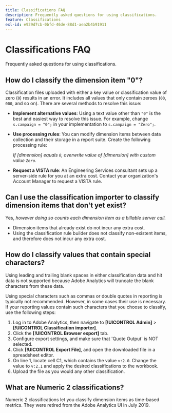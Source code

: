 ```yaml
---
title: Classifications FAQ
description: Frequently asked questions for using classifications.
feature: Classifications
exl-id: e929d7cb-0bfd-46de-88d1-aea2b4b91911
---
```

# Classifications FAQ

Frequently asked questions for using classifications.

## How do I classify the dimension item "0"?

Classification files uploaded with either a key value or classification value of zero (`0`) results in an error. It includes all values that only contain zeroes (`00`, `000`, and so on). There are several methods to resolve this issue:

* **Implement alternative values**: Using a text value other than `"0"` is the best and easiest way to resolve this issue. For example, change `s.campaign = "0";` in your implementation to `s.campaign = "Zero";`.

* **Use processing rules**: You can modify dimension items between data collection and their storage in a report suite. Create the following processing rule:
  
  *If [dimension] equals `0`, overwrite value of [dimension] with custom value `Zero`.*

* **Request a VISTA rule**: An Engineering Services consultant sets up a server-side rule for you at an extra cost. Contact your organization's Account Manager to request a VISTA rule.

## Can I use the classification importer to classify dimension items that don't yet exist?

Yes, *however doing so counts each dimension item as a billable server call.*

* Dimension items that already exist do not incur any extra cost.
* Using the classification rule builder does not classify non-existent items, and therefore does not incur any extra cost.

## How do I classify values that contain special characters?

Using leading and trailing blank spaces in either classification data and hit data is not supported because Adobe Analytics will truncate the blank characters from these data.
  
Using special characters such as commas or double quotes in reporting is typically not recommended. However, in some cases their use is necessary. If your reporting values contain such characters that you choose to classify, use the following steps:

1. Log in to Adobe Analytics, then navigate to **[!UICONTROL Admin]** > **[!UICONTROL Classification importer]**.
2. Click the **[!UICONTROL Browser export]** tab.
3. Configure export settings, and make sure that 'Quote Output' is NOT selected.
4. Click **[!UICONTROL Export File]**, and open the downloaded file in a spreadsheet editor.
5. On line 1, locate cell C1, which contains the value `v:2.0`. Change the value to `v:2.1` and apply the desired classifications to the workbook.
6. Upload the file as you would any other classification.

## What are Numeric 2 classifications?

Numeric 2 classifications let you classify dimension items as time-based metrics. They were retired from the Adobe Analytics UI in July 2019.

